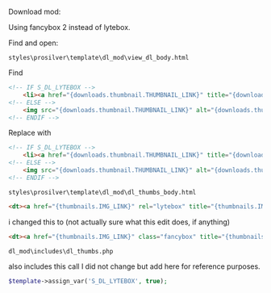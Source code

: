 Download mod:

Using fancybox 2 instead of lytebox.

Find and open:

`styles\prosilver\template\dl_mod\view_dl_body.html`

Find 

```html
<!-- IF S_DL_LYTEBOX -->
	<li><a href="{downloads.thumbnail.THUMBNAIL_LINK}" title="{downloads.thumbnail.THUMBNAIL_NAME}" rel="lytebox<!-- IF S_TOTAL_IMAGES -->[DLMT]<!-- ENDIF -->"><img src="{downloads.thumbnail.THUMBNAIL_LINK}" alt="{downloads.thumbnail.THUMBNAIL_NAME}" title="{downloads.thumbnail.THUMBNAIL_NAME}" style="max-weight: 150px; max-height: 100px;" /></a></li>
<!-- ELSE -->
	<img src="{downloads.thumbnail.THUMBNAIL_LINK}" alt="{downloads.thumbnail.THUMBNAIL_NAME}" title="{L_DLdownloads.thumbnail.THUMBNAIL_NAME}" style="max-weight: 150px; max-height: 100px;" />
<!-- ENDIF -->
```

Replace with

```html
<!-- IF S_DL_LYTEBOX -->
	<li><a href="{downloads.thumbnail.THUMBNAIL_LINK}" title="{downloads.thumbnail.THUMBNAIL_NAME}" class="fancybox" rel="<!-- IF S_TOTAL_IMAGES -->[DLMT]<!-- ENDIF -->"><img src="{downloads.thumbnail.THUMBNAIL_LINK}" alt="{downloads.thumbnail.THUMBNAIL_NAME}" title="{downloads.thumbnail.THUMBNAIL_NAME}" style="max-weight: 150px; max-height: 100px;" /></a></li>
<!-- ELSE -->
	<img src="{downloads.thumbnail.THUMBNAIL_LINK}" alt="{downloads.thumbnail.THUMBNAIL_NAME}" title="{L_DLdownloads.thumbnail.THUMBNAIL_NAME}" style="max-weight: 150px; max-height: 100px;" />
<!-- ENDIF -->
```

`styles\prosilver\template\dl_mod\dl_thumbs_body.html`

```html
<dt><a href="{thumbnails.IMG_LINK}" rel="lytebox" title="{thumbnails.IMG_TITLE}"><img src="{thumbnails.IMG_LINK}" alt="{thumbnails.IMG_TITLE}" title="{thumbnails.IMG_TITLE}" style="max-weight: 150px; max-height: 100px;" /></a></dt>
```

i changed this to (not actually sure what this edit does, if anything)

```html
<dt><a href="{thumbnails.IMG_LINK}" class="fancybox" title="{thumbnails.IMG_TITLE}"><img src="{thumbnails.IMG_LINK}" alt="{thumbnails.IMG_TITLE}" title="{thumbnails.IMG_TITLE}" style="max-weight: 150px; max-height: 100px;" /></a></dt>
```

`dl_mod\includes\dl_thumbs.php`

 also includes this call I did not change but add here for reference purposes.

 ```php
 $template->assign_var('S_DL_LYTEBOX', true);
```